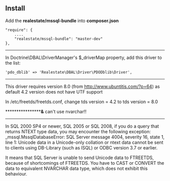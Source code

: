 Install
-------

Add the **realestate/mssql-bundle** into **composer.json**

    "require": {
        ....
        "realestate/mssql-bundle": "master-dev"
    },

*************************
In Doctrine\DBAL\DriverManager's $_driverMap property, add this driver to the list:

    'pdo_dblib' => 'Realestate\DBAL\Driver\PDODblib\Driver',


*************************
This driver requires version 8.0 (from http://www.ubuntitis.com/?p=64) as default 4.2 version does not have UTF support

In /etc/freetds/freetds.conf, change
tds version = 4.2
to
tds version = 8.0

********************&****
can't use nvarchar!!


*************************
In SQL 2000 SP4 or newer, SQL 2005 or SQL 2008, if you do a query that returns NTEXT type data, you may encounter the following exception:
_mssql.MssqlDatabaseError: SQL Server message 4004, severity 16, state 1, line 1:
Unicode data in a Unicode-only collation or ntext data cannot be sent to clients using DB-Library (such as ISQL) or ODBC version 3.7 or earlier.

It means that SQL Server is unable to send Unicode data to FTREETDS, because of shortcomings of FTREETDS. You have to CAST or CONVERT the data to equivalent NVARCHAR data type, which does not exhibit this behaviour.



